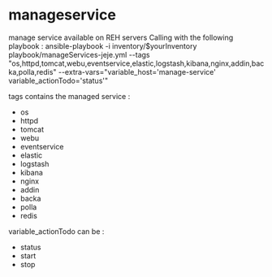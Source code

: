 # manageservice
manage service available on REH servers
Calling with the following playbook : 
ansible-playbook -i inventory/$yourInventory playbook/manageServices-jeje.yml --tags "os,httpd,tomcat,webu,eventservice,elastic,logstash,kibana,nginx,addin,backa,polla,redis" --extra-vars="variable_host='manage-service' variable_actionTodo='status'"

tags contains the managed service : 
 - os
 - httpd
 - tomcat
 - webu
 - eventservice 
 - elastic
 - logstash
 - kibana
 - nginx
 - addin
 - backa
 - polla
 - redis
 
 variable_actionTodo can be : 
 - status
 - start
 - stop
 
